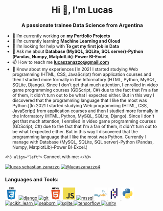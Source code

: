 <h1 align="center">Hi 👋, I'm Lucas</h1>
<h3 align="center">A passionate trainee Data Science from Argentina</h3>

- 🔭 I’m currently working on **my Portfolio Projects**
- 🌱 I’m currently learning **Machine Learning and Cloud**
- 🤝 I’m looking for help with **To get my first job in Data**
- 💬 Ask me about **Database (MySQL, SQLite, SQL server)-Python (Pandas, Numpy, MatplotLib)-Power BI-Excel**
- 📫 How to reach me **lucaszanazzo@gmail.com**
- 📄 Know about my experiences [In 2021 I started studying Web programming (HTML, CSS, JavaScript) from application courses and then I studied more formally in the Informatory (HTML, Python, MySQL, SQLite, Django). Since I don't get that much attention, I enrolled in video game programming courses (GDScript, C#) due to the fact that I'm a fan of them, it didn't turn out to be what I expected either. But in this way I discovered that the programming language that I like the most was Python.](In 2021 I started studying Web programming (HTML, CSS, JavaScript) from application courses and then I studied more formally in the Informatory (HTML, Python, MySQL, SQLite, Django). Since I don't get that much attention, I enrolled in video game programming courses (GDScript, C#) due to the fact that I'm a fan of them, it didn't turn out to be what I expected either. But in this way I discovered that the programming language that I like the most was Python. Currently I manage with Database (MySQL, SQLite, SQL server)-Python (Pandas, Numpy, MatplotLib)-Power BI-Excel.)

 `<h3 align="left">` Connect with me: `</h3>`

<p align="left">
<a href="https://linkedin.com/in/lucas-sebastian-zanazzo" target="blank"><img align="center" src="https://raw.githubusercontent.com/rahuldkjain/github-profile-readme-generator/master/src/images/icons/Social/linked-in-alt.svg" alt="lucas sebastian zanazzo" height="30" width="40" /></a>
<a href="https://www.hackerrank.com/@lucaszanazzo4" target="blank"><img align="center" src="https://raw.githubusercontent.com/rahuldkjain/github-profile-readme-generator/master/src/images/icons/Social/hackerrank.svg" alt="@lucaszanazzo4" height="30" width="40" /></a>
</p>

<h3 align="left">Languages and Tools:</h3>
<p align="left"> <a href="https://www.w3schools.com/css/" target="_blank" rel="noreferrer"> <img src="https://raw.githubusercontent.com/devicons/devicon/master/icons/css3/css3-original-wordmark.svg" alt="css3" width="40" height="40"/> </a> <a href="https://www.djangoproject.com/" target="_blank" rel="noreferrer"> <img src="https://cdn.worldvectorlogo.com/logos/django.svg" alt="django" width="40" height="40"/> </a> <a href="https://git-scm.com/" target="_blank" rel="noreferrer"> <img src="https://www.vectorlogo.zone/logos/git-scm/git-scm-icon.svg" alt="git" width="40" height="40"/> </a> <a href="https://www.w3.org/html/" target="_blank" rel="noreferrer"> <img src="https://raw.githubusercontent.com/devicons/devicon/master/icons/html5/html5-original-wordmark.svg" alt="html5" width="40" height="40"/> </a> <a href="https://developer.mozilla.org/en-US/docs/Web/JavaScript" target="_blank" rel="noreferrer"> <img src="https://raw.githubusercontent.com/devicons/devicon/master/icons/javascript/javascript-original.svg" alt="javascript" width="40" height="40"/> </a> <a href="https://www.microsoft.com/en-us/sql-server" target="_blank" rel="noreferrer"> <img src="https://www.svgrepo.com/show/303229/microsoft-sql-server-logo.svg" alt="mssql" width="40" height="40"/> </a> <a href="https://www.mysql.com/" target="_blank" rel="noreferrer"> <img src="https://raw.githubusercontent.com/devicons/devicon/master/icons/mysql/mysql-original-wordmark.svg" alt="mysql" width="40" height="40"/> </a> <a href="https://pandas.pydata.org/" target="_blank" rel="noreferrer"> <img src="https://raw.githubusercontent.com/devicons/devicon/2ae2a900d2f041da66e950e4d48052658d850630/icons/pandas/pandas-original.svg" alt="pandas" width="40" height="40"/> </a> <a href="https://www.python.org" target="_blank" rel="noreferrer"> <img src="https://raw.githubusercontent.com/devicons/devicon/master/icons/python/python-original.svg" alt="python" width="40" height="40"/> </a> <a href="https://scikit-learn.org/" target="_blank" rel="noreferrer"> <img src="https://upload.wikimedia.org/wikipedia/commons/0/05/Scikit_learn_logo_small.svg" alt="scikit_learn" width="40" height="40"/> </a> <a href="https://seaborn.pydata.org/" target="_blank" rel="noreferrer"> <img src="https://seaborn.pydata.org/_images/logo-mark-lightbg.svg" alt="seaborn" width="40" height="40"/> </a> <a href="https://www.sqlite.org/" target="_blank" rel="noreferrer"> <img src="https://www.vectorlogo.zone/logos/sqlite/sqlite-icon.svg" alt="sqlite" width="40" height="40"/> </a> <a href="https://www.tensorflow.org" target="_blank" rel="noreferrer"> <img src="https://www.vectorlogo.zone/logos/tensorflow/tensorflow-icon.svg" alt="tensorflow" width="40" height="40"/> </a> <a href="https://unity.com/" target="_blank" rel="noreferrer"> <img src="https://www.vectorlogo.zone/logos/unity3d/unity3d-icon.svg" alt="unity" width="40" height="40"/> </a> </p>
